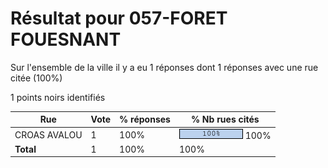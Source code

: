 # Résultat pour 057-FORET FOUESNANT

Sur l'ensemble de la ville il y a eu 1 réponses dont 1 réponses avec une rue citée (100%)

1 points noirs identifiés

| Rue | Vote | % réponses | % Nb rues cités|
|-----|------|------------|----------------|
| CROAS AVALOU | 1 | 100% | <img src="../../img/bar_100.gif" />&nbsp;100%|
| **Total** | 1 | 100% | 100%|
